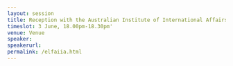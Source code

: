 ```yaml
---
layout: session
title: Reception with the Australian Institute of International Affairs NSW
timeslot: 3 June, 18.00pm-18.30pm'
venue: Venue
speaker:
speakerurl: 
permalink: /elfaiia.html
---
```




